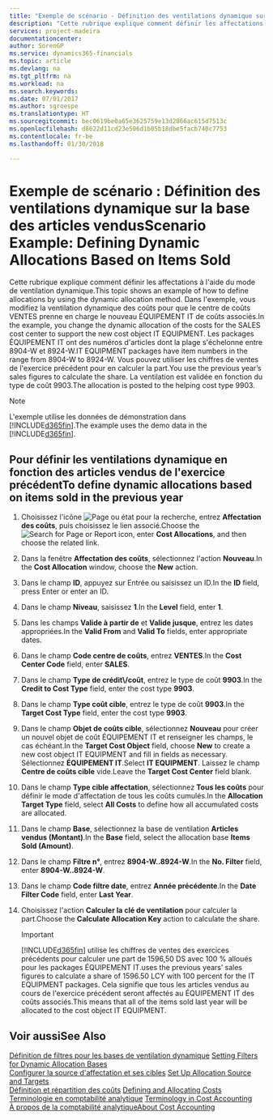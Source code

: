 ```yaml
---
title: "Exemple de scénario - Définition des ventilations dynamique sur la base des articles vendus | Microsoft Docs"
description: "Cette rubrique explique comment définir les affectations à l'aide du mode de ventilation dynamique."
services: project-madeira
documentationcenter: 
author: SorenGP
ms.service: dynamics365-financials
ms.topic: article
ms.devlang: na
ms.tgt_pltfrm: na
ms.workload: na
ms.search.keywords: 
ms.date: 07/01/2017
ms.author: sgroespe
ms.translationtype: HT
ms.sourcegitcommit: bec0619be0a65e3625759e13d2866ac615d7513c
ms.openlocfilehash: d8622d11cd23e506d1b85b18dbe5facb740c7753
ms.contentlocale: fr-be
ms.lasthandoff: 01/30/2018

---
```

# <a name="scenario-example-defining-dynamic-allocations-based-on-items-sold"></a><span data-ttu-id="c4968-103">Exemple de scénario : Définition des ventilations dynamique sur la base des articles vendus</span><span class="sxs-lookup"><span data-stu-id="c4968-103">Scenario Example: Defining Dynamic Allocations Based on Items Sold</span></span>
<span data-ttu-id="c4968-104">Cette rubrique explique comment définir les affectations à l'aide du mode de ventilation dynamique.</span><span class="sxs-lookup"><span data-stu-id="c4968-104">This topic shows an example of how to define allocations by using the dynamic allocation method.</span></span> <span data-ttu-id="c4968-105">Dans l'exemple, vous modifiez la ventilation dynamique des coûts pour que le centre de coûts VENTES prenne en charge le nouveau ÉQUIPEMENT IT de coûts associés.</span><span class="sxs-lookup"><span data-stu-id="c4968-105">In the example, you change the dynamic allocation of the costs for the SALES cost center to support the new cost object IT EQUIPMENT.</span></span> <span data-ttu-id="c4968-106">Les packages ÉQUIPEMENT IT ont des numéros d'articles dont la plage s'échelonne entre 8904-W et 8924-W.</span><span class="sxs-lookup"><span data-stu-id="c4968-106">IT EQUIPMENT packages have item numbers in the range from 8904-W to 8924-W.</span></span> <span data-ttu-id="c4968-107">Vous pouvez utiliser les chiffres de ventes de l'exercice précédent pour en calculer la part.</span><span class="sxs-lookup"><span data-stu-id="c4968-107">You use the previous year’s sales figures to calculate the share.</span></span> <span data-ttu-id="c4968-108">La ventilation est validée en fonction du type de coût 9903.</span><span class="sxs-lookup"><span data-stu-id="c4968-108">The allocation is posted to the helping cost type 9903.</span></span>  

> [!NOTE]  
>  <span data-ttu-id="c4968-109">L'exemple utilise les données de démonstration dans [!INCLUDE[d365fin](includes/d365fin_md.md)].</span><span class="sxs-lookup"><span data-stu-id="c4968-109">The example uses the demo data in the [!INCLUDE[d365fin](includes/d365fin_md.md)].</span></span>  

## <a name="to-define-dynamic-allocations-based-on-items-sold-in-the-previous-year"></a><span data-ttu-id="c4968-110">Pour définir les ventilations dynamique en fonction des articles vendus de l'exercice précédent</span><span class="sxs-lookup"><span data-stu-id="c4968-110">To define dynamic allocations based on items sold in the previous year</span></span>  

1.  <span data-ttu-id="c4968-111">Choisissez l'icône ![Page ou état pour la recherche](media/ui-search/search_small.png "icône Page ou état pour la recherche"), entrez **Affectation des coûts**, puis choisissez le lien associé.</span><span class="sxs-lookup"><span data-stu-id="c4968-111">Choose the ![Search for Page or Report](media/ui-search/search_small.png "Search for Page or Report icon") icon, enter **Cost Allocations**, and then choose the related link.</span></span>  
2.  <span data-ttu-id="c4968-112">Dans la fenêtre **Affectation des coûts**, sélectionnez l'action **Nouveau**.</span><span class="sxs-lookup"><span data-stu-id="c4968-112">In the **Cost Allocation** window, choose the **New** action.</span></span>  
3.  <span data-ttu-id="c4968-113">Dans le champ **ID**, appuyez sur Entrée ou saisissez un ID.</span><span class="sxs-lookup"><span data-stu-id="c4968-113">In the **ID** field, press Enter or enter an ID.</span></span>  
4.  <span data-ttu-id="c4968-114">Dans le champ **Niveau**, saisissez **1**.</span><span class="sxs-lookup"><span data-stu-id="c4968-114">In the **Level** field, enter **1**.</span></span>  
5.  <span data-ttu-id="c4968-115">Dans les champs **Valide à partir de** et **Valide jusque**, entrez les dates appropriées.</span><span class="sxs-lookup"><span data-stu-id="c4968-115">In the **Valid From** and **Valid To** fields, enter appropriate dates.</span></span>  
6.  <span data-ttu-id="c4968-116">Dans le champ **Code centre de coûts**, entrez **VENTES**.</span><span class="sxs-lookup"><span data-stu-id="c4968-116">In the **Cost Center Code** field, enter **SALES**.</span></span>  
7.  <span data-ttu-id="c4968-117">Dans le champ **Type de crédit\\\/coût**, entrez le type de coût **9903**.</span><span class="sxs-lookup"><span data-stu-id="c4968-117">In the **Credit to Cost Type** field, enter the cost type **9903**.</span></span>  
8.  <span data-ttu-id="c4968-118">Dans le champ **Type coût cible**, entrez le type de coût **9903**.</span><span class="sxs-lookup"><span data-stu-id="c4968-118">In the **Target Cost Type** field, enter the cost type **9903**.</span></span>  
9. <span data-ttu-id="c4968-119">Dans le champ **Objet de coûts cible**, sélectionnez **Nouveau** pour créer un nouvel objet de coût ÉQUIPEMENT IT et renseigner les champs, le cas échéant.</span><span class="sxs-lookup"><span data-stu-id="c4968-119">In the **Target Cost Object** field, choose **New** to create a new cost object IT EQUIPMENT and fill in fields as necessary.</span></span> <span data-ttu-id="c4968-120">Sélectionnez **ÉQUIPEMENT IT**.</span><span class="sxs-lookup"><span data-stu-id="c4968-120">Select **IT EQUIPMENT**.</span></span> <span data-ttu-id="c4968-121">Laissez le champ **Centre de coûts cible** vide.</span><span class="sxs-lookup"><span data-stu-id="c4968-121">Leave the **Target Cost Center** field blank.</span></span>  
10. <span data-ttu-id="c4968-122">Dans le champ **Type cible affectation**, sélectionnez **Tous les coûts** pour définir le mode d'affectation de tous les coûts cumulés.</span><span class="sxs-lookup"><span data-stu-id="c4968-122">In the **Allocation Target Type** field, select **All Costs** to define how all accumulated costs are allocated.</span></span>  
11. <span data-ttu-id="c4968-123">Dans le champ **Base**, sélectionnez la base de ventilation **Articles vendus (Montant)**.</span><span class="sxs-lookup"><span data-stu-id="c4968-123">In the **Base** field, select the allocation base **Items Sold (Amount)**.</span></span>  
12. <span data-ttu-id="c4968-124">Dans le champ **Filtre n°**, entrez **8904-W..8924-W**.</span><span class="sxs-lookup"><span data-stu-id="c4968-124">In the **No. Filter** field, enter **8904-W..8924-W**.</span></span>  
13. <span data-ttu-id="c4968-125">Dans le champ **Code filtre date**, entrez **Année précédente**.</span><span class="sxs-lookup"><span data-stu-id="c4968-125">In the **Date Filter Code** field, enter **Last Year**.</span></span>  
14. <span data-ttu-id="c4968-126">Choisissez l'action **Calculer la clé de ventilation** pour calculer la part.</span><span class="sxs-lookup"><span data-stu-id="c4968-126">Choose the **Calculate Allocation Key** action to calculate the share.</span></span>  

    > [!IMPORTANT]  
    >  [!INCLUDE[d365fin](includes/d365fin_md.md)] <span data-ttu-id="c4968-127"> utilise les chiffres de ventes des exercices précédents pour calculer une part de 1596,50 DS avec 100 % alloués pour les packages ÉQUIPEMENT IT.</span><span class="sxs-lookup"><span data-stu-id="c4968-127">uses the previous years’ sales figures to calculate a share of 1596.50 LCY with 100 percent for the IT EQUIPMENT packages.</span></span> <span data-ttu-id="c4968-128">Cela signifie que tous les articles vendus au cours de l'exercice précédent seront affectés au ÉQUIPEMENT IT des coûts associés.</span><span class="sxs-lookup"><span data-stu-id="c4968-128">This means that all of the items sold last year will be allocated to the cost object IT EQUIPMENT.</span></span>  

## <a name="see-also"></a><span data-ttu-id="c4968-129">Voir aussi</span><span class="sxs-lookup"><span data-stu-id="c4968-129">See Also</span></span>  
 <span data-ttu-id="c4968-130">[Définition de filtres pour les bases de ventilation dynamique](finance-setting-filters-for-dynamic-allocation-bases.md) </span><span class="sxs-lookup"><span data-stu-id="c4968-130">[Setting Filters for Dynamic Allocation Bases](finance-setting-filters-for-dynamic-allocation-bases.md) </span></span>  
 <span data-ttu-id="c4968-131">[Configurer la source d'affectation et ses cibles](finance-how-to-set-up-allocation-source-and-targets.md) </span><span class="sxs-lookup"><span data-stu-id="c4968-131">[Set Up Allocation Source and Targets](finance-how-to-set-up-allocation-source-and-targets.md) </span></span>  
 <span data-ttu-id="c4968-132">[Définition et répartition des coûts](finance-define-and-allocate-costs.md) </span><span class="sxs-lookup"><span data-stu-id="c4968-132">[Defining and Allocating Costs](finance-define-and-allocate-costs.md) </span></span>  
 <span data-ttu-id="c4968-133">[Terminologie en comptabilité analytique](finance-terminology-in-cost-accounting.md) </span><span class="sxs-lookup"><span data-stu-id="c4968-133">[Terminology in Cost Accounting](finance-terminology-in-cost-accounting.md) </span></span>  
 [<span data-ttu-id="c4968-134">À propos de la comptabilité analytique</span><span class="sxs-lookup"><span data-stu-id="c4968-134">About Cost Accounting</span></span>](finance-about-cost-accounting.md)

